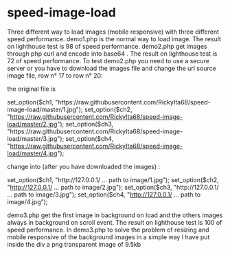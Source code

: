 # speed-image-load
Three different way to load images (mobile responsive) with three different speed performance.
demo1.php is the normal way to load image. The result on lighthouse test is 98 of speed performance.
demo2.php get images through php curl and encode into base64 . The result on lighthouse test is 72 of speed performance.
To test demo2.php you need to use a secure server or you have to download the images file and change the url source image file, row n° 17 to row n° 20:

the original file is

set_option($ch1, "https://raw.githubusercontent.com/RickyIta68/speed-image-load/master/1.jpg");
set_option($ch2, "https://raw.githubusercontent.com/RickyIta68/speed-image-load/master/2.jpg");
set_option($ch3, "https://raw.githubusercontent.com/RickyIta68/speed-image-load/master/3.jpg");
set_option($ch4, "https://raw.githubusercontent.com/RickyIta68/speed-image-load/master/4.jpg");

change into (after you have downloaded the images) :

set_option($ch1, "http://127.0.0.1/ ... path to image/1.jpg");
set_option($ch2, "http://127.0.0.1/ ... path to image/2.jpg");
set_option($ch3, "http://127.0.0.1/ ... path to image/3.jpg");
set_option($ch4, "http://127.0.0.1/ ... path to image/4.jpg");

demo3.php get the first image in background on load and the others images always in background on scroll event. The result on lighthouse test is 100 of speed performance. 
In demo3.php to solve the problem of resizing and mobile responsive of the background images in a simple way I have put inside the div a png transparent image of 9.5kb  
